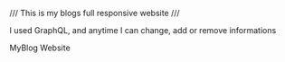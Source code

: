 /// This is my blogs full responsive website ///


I used GraphQL, and anytime I can change, add or remove informations

MyBlog Website

